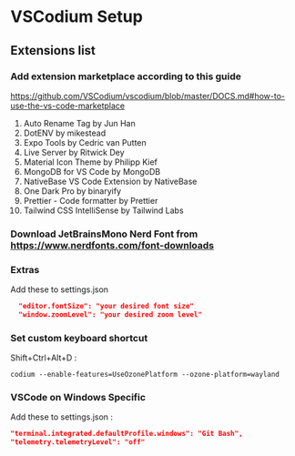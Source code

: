 # VSCodium Setup

## Extensions list

### Add extension marketplace according to this guide

https://github.com/VSCodium/vscodium/blob/master/DOCS.md#how-to-use-the-vs-code-marketplace

1. Auto Rename Tag by Jun Han
2. DotENV by mikestead
3. Expo Tools by Cedric van Putten
4. Live Server by Ritwick Dey
5. Material Icon Theme by Philipp Kief
6. MongoDB for VS Code by MongoDB
7. NativeBase VS Code Extension by NativeBase
8. One Dark Pro by binaryify
9. Prettier - Code formatter by Prettier
10. Tailwind CSS IntelliSense by Tailwind Labs

### Download JetBrainsMono Nerd Font from https://www.nerdfonts.com/font-downloads

### Extras

Add these to settings.json

```json
  "editor.fontSize": "your desired font size"
  "window.zoomLevel": "your desired zoom level"
```

### Set custom keyboard shortcut

Shift+Ctrl+Alt+D :

```
codium --enable-features=UseOzonePlatform --ozone-platform=wayland
```

### VSCode on Windows Specific

Add these to settings.json :

```json
"terminal.integrated.defaultProfile.windows": "Git Bash",
"telemetry.telemetryLevel": "off"
```
